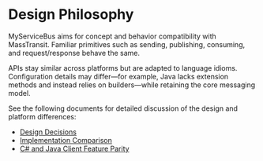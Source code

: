# Design Philosophy

MyServiceBus aims for concept and behavior compatibility with MassTransit. Familiar primitives such as sending, publishing, consuming, and request/response behave the same.

APIs stay similar across platforms but are adapted to language idioms. Configuration details may differ—for example, Java lacks extension methods and instead relies on builders—while retaining the core messaging model.

See the following documents for detailed discussion of the design and platform differences:

- [Design Decisions](design-decisions.md)
- [Implementation Comparison](implementation-comparison.md)
- [C# and Java Client Feature Parity](csharp-java-parity.md)

